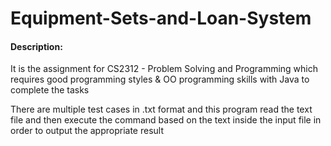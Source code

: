 # Equipment-Sets-and-Loan-System

#### Description:
It is the assignment for CS2312 - Problem Solving and Programming which requires good programming styles & OO programming skills with Java to complete the tasks

There are multiple test cases in .txt format and this program read the text file and then execute the command based on the text inside the input file in order to output the appropriate result
